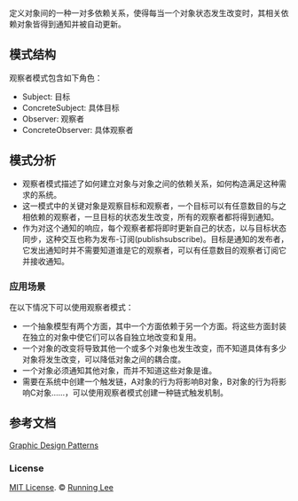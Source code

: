 定义对象间的一种一对多依赖关系，使得每当一个对象状态发生改变时，其相关依赖对象皆得到通知并被自动更新。

## 模式结构

观察者模式包含如下角色：

* Subject: 目标
* ConcreteSubject: 具体目标
* Observer: 观察者
* ConcreteObserver: 具体观察者

## 模式分析

* 观察者模式描述了如何建立对象与对象之间的依赖关系，如何构造满足这种需求的系统。
* 这一模式中的关键对象是观察目标和观察者，一个目标可以有任意数目的与之相依赖的观察者，一旦目标的状态发生改变，所有的观察者都将得到通知。
* 作为对这个通知的响应，每个观察者都将即时更新自己的状态，以与目标状态同步，这种交互也称为发布-订阅(publishsubscribe)。目标是通知的发布者，它发出通知时并不需要知道谁是它的观察者，可以有任意数目的观察者订阅它并接收通知。

### 应用场景

在以下情况下可以使用观察者模式：

* 一个抽象模型有两个方面，其中一个方面依赖于另一个方面。将这些方面封装在独立的对象中使它们可以各自独立地改变和复用。
* 一个对象的改变将导致其他一个或多个对象也发生改变，而不知道具体有多少对象将发生改变，可以降低对象之间的耦合度。
* 一个对象必须通知其他对象，而并不知道这些对象是谁。
* 需要在系统中创建一个触发链，A对象的行为将影响B对象，B对象的行为将影响C对象……，可以使用观察者模式创建一种链式触发机制。





## 参考文档

[Graphic Design Patterns](http://design-patterns.readthedocs.io/zh_CN/latest/behavioral_patterns/observer.html)



### License

[MIT License](https://opensource.org/licenses/mit-license.html). ©  [Running Lee](mailto:lihui870920@gmail.com)